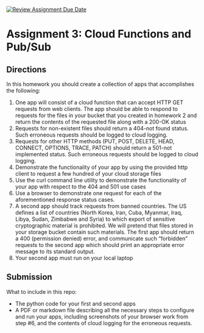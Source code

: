 [![Review Assignment Due Date](https://classroom.github.com/assets/deadline-readme-button-22041afd0340ce965d47ae6ef1cefeee28c7c493a6346c4f15d667ab976d596c.svg)](https://classroom.github.com/a/D89taxaJ)
# Assignment 3: Cloud Functions and Pub/Sub

## Directions

In this homework you should create a collection of apps that accomplishes the following:
1. One app will consist of a cloud function that can accept HTTP GET requests from
web clients. The app should be able to respond to requests for the files in your
bucket that you created in homework 2 and return the contents of the requested
file along with a 200-OK status
2. Requests for non-existent files should return a 404-not found status. Such
erroneous requests should be logged to cloud logging.
3. Requests for other HTTP methods (PUT, POST, DELETE, HEAD, CONNECT,
OPTIONS, TRACE, PATCH) should return a 501-not implemented status. Such
erroneous requests should be logged to cloud logging.
4. Demonstrate the functionality of your app by using the provided http client to
request a few hundred of your cloud storage files
5. Use the curl command line utility to demonstrate the functionality of your app with
respect to the 404 and 501 use cases
6. Use a browser to demonstrate one request for each of the aforementioned
response status cases.
7. A second app should track requests from banned countries. The US defines a
list of countries (North Korea, Iran, Cuba, Myanmar, Iraq, Libya, Sudan, Zimbabwe
and Syria) to which export of sensitive cryptographic material is prohibited. We will
pretend that files stored in your storage bucket contain such materials. The first app
should return a 400 (permission denied) error, and communicate such “forbidden”
requests to the second app which should print an appropriate error message to its
standard output.
8. Your second app must run on your local laptop

## Submission
What to include in this repo:

- The python code for your first and second apps
- A PDF or markdown file describing all the necessary steps to configure and run your apps,
including screenshots of your browser work from step #6, and the contents of
cloud logging for the erroneous requests.
